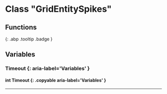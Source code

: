 # Class "GridEntitySpikes"
## Functions
[ ](#){: .abp .tooltip .badge }
## Variables
### Timeout {: aria-label='Variables' }
#### int Timeout  {: .copyable aria-label='Variables' }

___ 
